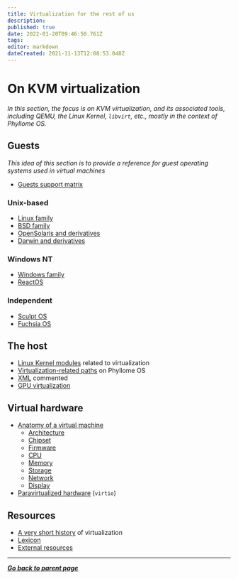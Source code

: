 ```yaml
---
title: Virtualization for the rest of us
description: 
published: true
date: 2022-01-20T09:46:50.761Z
tags: 
editor: markdown
dateCreated: 2021-11-13T12:08:53.048Z
---
```


# On KVM virtualization

*In this section, the focus is on KVM virtualization, and its associated tools, including QEMU, the Linux Kernel, `libvirt`, etc., mostly in the context of Phyllome OS.* 

## Guests

*This idea of this section is to provide a reference for guest operating systems used in virtual machines*

* [Guests support matrix](/virt/guest)

### Unix-based

* [Linux family](/virt/linux)
* [BSD family](/virt/bsd)
* [OpenSolaris and derivatives](/virt/opensolaris)
* [Darwin and derivatives](/virt/darwin)

### Windows NT
	
* [Windows family](/virt/windows)
* [ReactOS](/virt/reactos)

### Independent

* [Sculpt OS](/virt/sculpt-os)
* [Fuchsia OS](/virt/fuchsia-os)

## The host

* [Linux Kernel modules](/virt/kernel-modules) related to virtualization
* [Virtualization-related paths](/virt/linux-paths) on Phyllome OS
* [XML](/virt/xml) commented
* [GPU virtualization](/virt/gpu)

## Virtual hardware

* [Anatomy of a virtual machine](/virt/vm)
	* [Architecture](/virt/architecture)
	* [Chipset](/virt/chipset)
  * [Firmware](/virt/firmware)
  * [CPU](/virt/cpu)
  * [Memory](/virt/memory)
  * [Storage](/virt/storage)
  * [Network](/virt/network)
  * [Display](/virt/display)
* [Paravirtualized hardware](/virt/virtio) (`virtio`)

## Resources

* [A very short history](/virt/history) of virtualization
* [Lexicon](/virt/lexicon) 
* [External resources](/virt/resources)

---

*[**Go back to parent page**](https://wiki.phyllo.me/)*